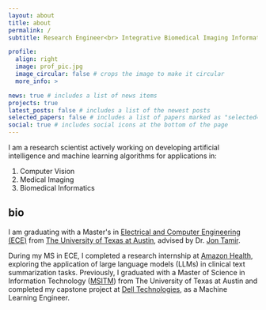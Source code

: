 ```yaml
---
layout: about
title: about
permalink: /
subtitle: Research Engineer<br> Integrative Biomedical Imaging Informatics (IBIIS), <a href="https://ibiis.stanford.edu/">Stanford Medicine</a> 

profile:
  align: right
  image: prof_pic.jpg
  image_circular: false # crops the image to make it circular
  more_info: >

news: true # includes a list of news items
projects: true
latest_posts: false # includes a list of the newest posts
selected_papers: false # includes a list of papers marked as "selected={true}"
social: true # includes social icons at the bottom of the page
---
```


I am a research scientist actively working on developing artificial intelligence and machine learning algorithms for applications in:
1. Computer Vision
2. Medical Imaging
3. Biomedical Informatics

## bio
I am graduating with a Master's in <a href="https://www.ece.utexas.edu/">Electrical and Computer Engineering (ECE)</a> from <a href="https://www.utexas.edu/">The University of Texas at Austin</a>, advised by Dr. <a href="https://users.ece.utexas.edu/~jtamir/">Jon Tamir</a>.

During my MS in ECE, I completed a research internship at <a href="https://health.amazon.com/">Amazon Health</a>, exploring the application of large language models (LLMs) in clinical text summarization tasks. Previously, I graduated with a Master of Science in Information Technology (<a href="https://www.mccombs.utexas.edu/graduate/specialized-masters/ms-it-and-management/">MSITM</a>) from The University of Texas at Austin and completed my capstone project at <a href="https://www.dell.com/en-us">Dell Technologies</a>, as a Machine Learning Engineer.
<br>